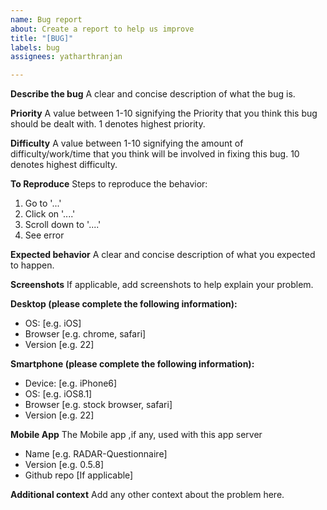 ```yaml
---
name: Bug report
about: Create a report to help us improve
title: "[BUG]"
labels: bug
assignees: yatharthranjan

---
```


**Describe the bug**
A clear and concise description of what the bug is.

**Priority**
A value between 1-10 signifying the Priority that you think this bug should be dealt with. 1 denotes highest priority.

**Difficulty**
A value between 1-10 signifying the amount of difficulty/work/time that you think will be involved in fixing this bug. 10 denotes highest difficulty.

**To Reproduce**
Steps to reproduce the behavior:
1. Go to '...'
2. Click on '....'
3. Scroll down to '....'
4. See error

**Expected behavior**
A clear and concise description of what you expected to happen.

**Screenshots**
If applicable, add screenshots to help explain your problem.

**Desktop (please complete the following information):**
 - OS: [e.g. iOS]
 - Browser [e.g. chrome, safari]
 - Version [e.g. 22]

**Smartphone (please complete the following information):**
 - Device: [e.g. iPhone6]
 - OS: [e.g. iOS8.1]
 - Browser [e.g. stock browser, safari]
 - Version [e.g. 22]

**Mobile App**
The Mobile app ,if any, used with this app server
- Name [e.g. RADAR-Questionnaire]
- Version [e.g. 0.5.8]
- Github repo [If applicable]

**Additional context**
Add any other context about the problem here.
